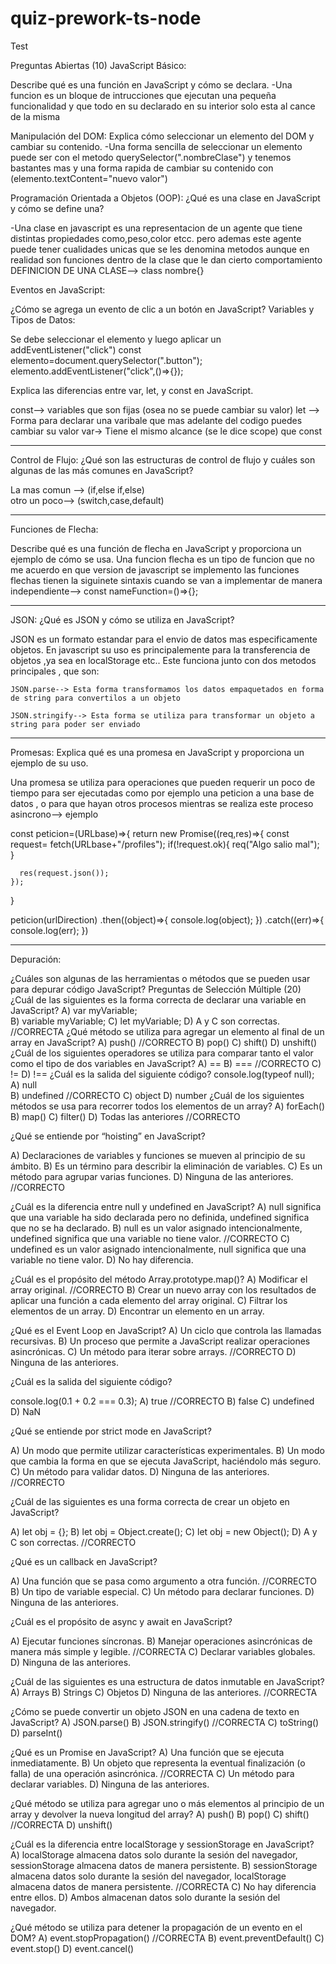 # quiz-prework-ts-node
Test

Preguntas Abiertas (10)
JavaScript Básico:

Describe qué es una función en JavaScript y cómo se declara.
  -Una funcion es un bloque de intrucciones que ejecutan una pequeña funcionalidad y que todo en su declarado en su interior solo esta al cance de la misma

Manipulación del DOM:
Explica cómo seleccionar un elemento del DOM y cambiar su contenido.
  -Una forma sencilla de seleccionar un elemento puede ser con el metodo querySelector(".nombreClase") y tenemos bastantes mas y una forma rapida de cambiar su contenido con                   (elemento.textContent="nuevo valor")

Programación Orientada a Objetos (OOP):
¿Qué es una clase en JavaScript y cómo se define una?

  -Una clase en javascript es una representacion de un agente que tiene distintas propiedades como,peso,color etcc. pero ademas este agente puede tener cualidades unicas que se les denomina       metodos aunque en realidad son funciones dentro de la clase que le dan cierto comportamiento 
  DEFINICION DE UNA CLASE--> class nombre{}

    
Eventos en JavaScript:

¿Cómo se agrega un evento de clic a un botón en JavaScript?
Variables y Tipos de Datos:

  Se debe seleccionar el elemento y luego aplicar un addEventListener("click")
  const elemento=document.querySelector(".button");
  elemento.addEventListener("click",()=>{});
  

Explica las diferencias entre var, let, y const en JavaScript.

const--> variables que son fijas (osea no se puede cambiar su valor)
let --> Forma para declarar una varibale que mas adelante del codigo puedes cambiar su valor
var-> Tiene el mismo alcance (se le dice scope) que const

_______________________________________


Control de Flujo:
¿Qué son las estructuras de control de flujo y cuáles son algunas de las más comunes en JavaScript?

  La mas comun --> (if,else if,else)  
  otro un poco--> (switch,case,default)

_______________________________________


Funciones de Flecha:

Describe qué es una función de flecha en JavaScript y proporciona un ejemplo de cómo se usa.
  Una funcion flecha es un tipo de funcion que no me acuerdo en que version de javascript se implemento
  las funciones flechas tienen la siguinete sintaxis cuando se van a implementar de manera independiente--> const nameFunction=()=>{};

_______________________________________

  
JSON:
¿Qué es JSON y cómo se utiliza en JavaScript?

  JSON es un formato estandar para el envio de datos mas especificamente objetos.
  En javascript su uso es principalemente para la transferencia de objetos ,ya sea en localStorage etc..
  Este funciona junto con dos metodos principales , que son: 
  
    JSON.parse--> Esta forma transformamos los datos empaquetados en forma de string para convertilos a un objeto

    JSON.stringify--> Esta forma se utiliza para transformar un objeto a string para poder ser enviado 

_______________________________________


Promesas:
Explica qué es una promesa en JavaScript y proporciona un ejemplo de su uso.

  Una promesa se utiliza para operaciones que pueden requerir un poco de tiempo para ser ejecutadas como por ejemplo una peticion a una base de datos , o para que hayan otros procesos mientras 
  se realiza este proceso asincrono--> ejemplo

  const peticion=(URLbase)=>{
    return new Promise((req,res)=>{
      const request= fetch(URLbase+"/profiles");
      if(!request.ok){
        req("Algo salio mal");
      }

      res(request.json());
    });
  }


peticion(urlDirection)
.then((object)=>{
  console.log(object);
})
.catch((err)=>{
  console.log(err);
})
_______________________________________

Depuración:

¿Cuáles son algunas de las herramientas o métodos que se pueden usar para depurar código JavaScript?
Preguntas de Selección Múltiple (20)
¿Cuál de las siguientes es la forma correcta de declarar una variable en JavaScript?
A) var myVariable;  
B) variable myVariable;
C) let myVariable;
D) A y C son correctas. //CORRECTA
¿Qué método se utiliza para agregar un elemento al final de un array en JavaScript?
A) push() //CORRECTO
B) pop()
C) shift()
D) unshift()
¿Cuál de los siguientes operadores se utiliza para comparar tanto el valor como el tipo de dos variables en JavaScript?
A) ==
B) === //CORRECTO
C) !=
D) !==
¿Cuál es la salida del siguiente código?
console.log(typeof null);
A) null  
B) undefined //CORRECTO
C) object
D) number
¿Cuál de los siguientes métodos se usa para recorrer todos los elementos de un array?
A) forEach()
B) map()
C) filter()
D) Todas las anteriores //CORRECTO

¿Qué se entiende por “hoisting” en JavaScript?

A) Declaraciones de variables y funciones se mueven al principio de su ámbito.
B) Es un término para describir la eliminación de variables.
C) Es un método para agrupar varias funciones.
D) Ninguna de las anteriores.  //CORRECTO

¿Cuál es la diferencia entre null y undefined en JavaScript?
A) null significa que una variable ha sido declarada pero no definida, undefined significa que no se ha declarado.
B) null es un valor asignado intencionalmente, undefined significa que una variable no tiene valor. //CORRECTO
C) undefined es un valor asignado intencionalmente, null significa que una variable no tiene valor.
D) No hay diferencia.


¿Cuál es el propósito del método Array.prototype.map()?
A) Modificar el array original. //CORRECTO
B) Crear un nuevo array con los resultados de aplicar una función a cada elemento del array original.
C) Filtrar los elementos de un array.
D) Encontrar un elemento en un array.


¿Qué es el Event Loop en JavaScript?
A) Un ciclo que controla las llamadas recursivas.
B) Un proceso que permite a JavaScript realizar operaciones asincrónicas.
C) Un método para iterar sobre arrays.  //CORRECTO
D) Ninguna de las anteriores.


¿Cuál es la salida del siguiente código?

console.log(0.1 + 0.2 === 0.3);
A) true  //CORRECTO
B) false
C) undefined
D) NaN


¿Qué se entiende por strict mode en JavaScript?

A) Un modo que permite utilizar características experimentales.
B) Un modo que cambia la forma en que se ejecuta JavaScript, haciéndolo más seguro.
C) Un método para validar datos.
D) Ninguna de las anteriores.  //CORRECTO


¿Cuál de las siguientes es una forma correcta de crear un objeto en JavaScript?

A) let obj = {};
B) let obj = Object.create();
C) let obj = new Object();
D) A y C son correctas.  //CORRECTO


¿Qué es un callback en JavaScript?

A) Una función que se pasa como argumento a otra función. //CORRECTO
B) Un tipo de variable especial.
C) Un método para declarar funciones.
D) Ninguna de las anteriores.


¿Cuál es el propósito de async y await en JavaScript?

A) Ejecutar funciones síncronas.
B) Manejar operaciones asincrónicas de manera más simple y legible.  //CORRECTA
C) Declarar variables globales.
D) Ninguna de las anteriores.


¿Cuál de las siguientes es una estructura de datos inmutable en JavaScript?
A) Arrays
B) Strings
C) Objetos
D) Ninguna de las anteriores. //CORRECTA


¿Cómo se puede convertir un objeto JSON en una cadena de texto en JavaScript?
A) JSON.parse()
B) JSON.stringify() //CORRECTA
C) toString()
D) parseInt()


¿Qué es un Promise en JavaScript?
A) Una función que se ejecuta inmediatamente.
B) Un objeto que representa la eventual finalización (o falla) de una operación asincrónica. //CORRECTA
C) Un método para declarar variables.
D) Ninguna de las anteriores.


¿Qué método se utiliza para agregar uno o más elementos al principio de un array y devolver la nueva longitud del array?
A) push()
B) pop()
C) shift() //CORRECTA
D) unshift()


¿Cuál es la diferencia entre localStorage y sessionStorage en JavaScript?
A) localStorage almacena datos solo durante la sesión del navegador, sessionStorage almacena datos de manera persistente.
B) sessionStorage almacena datos solo durante la sesión del navegador, localStorage almacena datos de manera persistente. //CORRECTA
C) No hay diferencia entre ellos.
D) Ambos almacenan datos solo durante la sesión del navegador.


¿Qué método se utiliza para detener la propagación de un evento en el DOM?
A) event.stopPropagation() //CORRECTA
B) event.preventDefault()
C) event.stop()
D) event.cancel()
